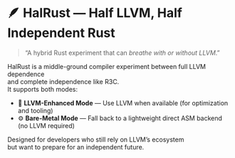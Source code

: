 # 🪶 HalRust — Half LLVM, Half Independent Rust

> “A hybrid Rust experiment that can *breathe with or without LLVM*.”

HalRust is a middle-ground compiler experiment between full LLVM dependence  
and complete independence like R3C.  
It supports both modes:

- 🧩 **LLVM-Enhanced Mode** — Use LLVM when available (for optimization and tooling)
- ⚙️ **Bare-Metal Mode** — Fall back to a lightweight direct ASM backend (no LLVM required)

Designed for developers who still rely on LLVM’s ecosystem  
but want to prepare for an independent future.
